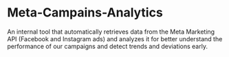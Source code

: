 # Meta-Campains-Analytics
An internal tool that automatically retrieves data from the Meta Marketing API (Facebook and Instagram ads) and analyzes it for better understand the performance of our campaigns and detect trends and deviations early.
